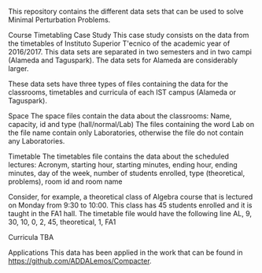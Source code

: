 This repository contains the different data sets that can be used to solve Minimal Perturbation Problems.

Course Timetabling Case Study
This case study consists on the data from the timetables of Instituto Superior T'ecnico of the academic year of 2016/2017. This data sets are separated in two semesters and in two campi (Alameda and Taguspark). The data sets for Alameda are considerably larger.

These data sets have three types of files containing the data for the classrooms, timetables and curricula of each IST campus (Alameda or Taguspark).

Space
The space files contain the data about the classrooms: Name, capacity, id and type (hall/normal/Lab) The files containing the word Lab on the file name contain only Laboratories, otherwise the file do not contain any Laboratories.

Timetable
The timetables file contains the data about the scheduled lectures: Acronym, starting hour, starting minutes, ending hour, ending minutes, day of the week, number of students enrolled, type (theoretical, problems), room id and room name

Consider, for example, a theoretical class of Algebra course that is lectured on Monday from 9:30 to 10:00. This class has 45 students enrolled and it is taught in the FA1 hall. The timetable file would have the following line AL, 9, 30, 10, 0, 2, 45, theoretical, 1, FA1

Curricula
TBA

Applications
This data has been applied in the work that can be found in https://github.com/ADDALemos/Compacter.
